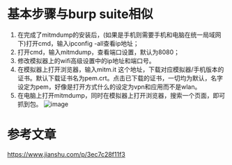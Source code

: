 # 基本步骤与burp suite相似
1.  在完成了mitmdump的安装后，(如果是手机则需要手机和电脑在统一局域网下)打开cmd，输入ipconfig -all查看ip地址；
2.  打开cmd，输入mitmdump，查看端口设置，默认为8080；
3.  修改模拟器上的wifi高级设置中的ip地址和端口号。
4.  在模拟器上打开浏览器，输入mitm.it 这个地址，下载对应模拟器/手机版本的证书。默认下载证书名为pem.crt。点击已下载的证书，一切均为默认，名字设定为pem，好像是打开方式什么的设定为vpn和应用而不是wlan。
5.  在电脑上打开mitmdump，同时在模拟器上打开浏览器，搜索一个页面，即可抓到包。
![image](https://user-images.githubusercontent.com/74806701/144381224-edf9d17f-b5ed-4d99-bc43-6ff6195e8cae.png)


# 参考文章
https://www.jianshu.com/p/3ec7c28f11f3 
